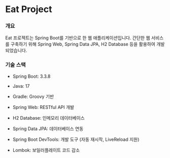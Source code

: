 # Eat Project

### 개요

Eat 프로젝트는 Spring Boot를 기반으로 한 웹 애플리케이션입니다. 간단한 웹 서비스를 구축하기 위해 Spring Web, Spring Data JPA, H2 Database 등을 활용하여 개발되었습니다.

### 기술 스택

- Spring Boot: 3.3.8

- Java: 17

- Gradle: Groovy 기반

- Spring Web: RESTful API 개발

- H2 Database: 인메모리 데이터베이스

- Spring Data JPA: 데이터베이스 연동

- Spring Boot DevTools: 개발 도구 (자동 재시작, LiveReload 지원)

- Lombok: 보일러플레이트 코드 감소
